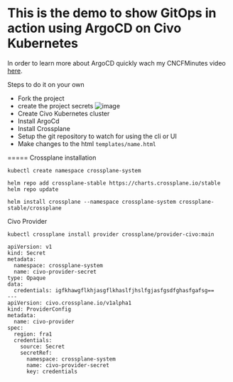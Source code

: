 # This is the demo to show GitOps in action using ArgoCD on Civo Kubernetes

In order to learn more about ArgoCD quickly wach my CNCFMinutes video [here](https://youtu.be/2B3qcyCcBXs).


Steps to do it on your own 

- Fork the project 
- create the project secrets 
![image](https://user-images.githubusercontent.com/8190114/152713162-6faf5632-4355-4bff-b03a-4afd102b89ef.png)
- Create Civo Kubernetes cluster 
- Install ArgoCd
- Install Crossplane
- Setup the git repository to watch for using the cli or UI 
- Make changes to the html `templates/name.html`


=====
Crossplane installation 

```
kubectl create namespace crossplane-system

helm repo add crossplane-stable https://charts.crossplane.io/stable
helm repo update

helm install crossplane --namespace crossplane-system crossplane-stable/crossplane
```

Civo Provider

```
kubectl crossplane install provider crossplane/provider-civo:main

```

```
apiVersion: v1
kind: Secret
metadata:
  namespace: crossplane-system
  name: civo-provider-secret
type: Opaque
data:
  credentials: igfkhawgflkhjasgflkhaslfjhslfgjasfgsdfghasfgafsg==
---
apiVersion: civo.crossplane.io/v1alpha1
kind: ProviderConfig
metadata:
  name: civo-provider
spec:
  region: fra1
  credentials:
    source: Secret
    secretRef:
      namespace: crossplane-system
      name: civo-provider-secret
      key: credentials

```
